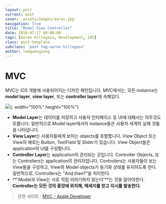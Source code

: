 ```yaml
---
layout: post
current: post
cover:  assets/images/aaron.jpg
navigation: True
title: "Model View Controller"
date: 2018-07-17 00:00:00
tags: [Aaron Hillegass, Development, iOS]
class: post-template
subclass: 'post tag-aaron-hillegass'
author: leegwangyong
---
```


# MVC

MVC는 iOS 개발에 사용되어지는 디자인 패턴입니다. MVC에서는, 모든 instance는 **model layer**, **view layer**, 또는 **controller layer**에 속해있다.

![](https://developer.apple.com/library/archive/documentation/General/Conceptual/DevPedia-CocoaCore/Art/model_view_controller_2x.png){: width="100%" height="100%"}

- **Model Layer**는 데이터를 저장하고 사용자 인터페이스 등 UI에 대해서는 아무것도 모릅니다.
  일반적으로 Model layer에서의 instance들은 사용자 세계의 실제 것들을 나타냅니다.
- **View Layer**는 사용자들에게 보이는 objects를 포함합니다. 
  View Object 또는 View의 예로는 Button, TextField 및 Slider가 있습니다. 
  View Object들은 application의 UI를 구성합니다.
- **Controller Layer**는 application이 관리되는 곳입니다. 
  Controller Objects, 또는 Controllers는 application의 관리자입니다.
  Controllers는 사용자들이 보는 View들을 구성하고, View와 Model objects가 동기화 상태를 유지하도록 한다.
  일반적으로, Controllers는 "And then?"을 처리한다.
- **'Model과 View는 서로 직접 이야기하지 않는다'**는 것을 알아야한다.
  **Controller는 모든 것의 중앙에 위치해, 메세지를 받고 지시를 발송한다.**

> 관련 사이트 : [MVC - Apple Developer](https://developer.apple.com/library/archive/documentation/General/Conceptual/DevPedia-CocoaCore/MVC.html)